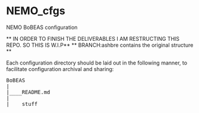 # NEMO_cfgs
NEMO BoBEAS configuration

** IN ORDER TO FINISH THE DELIVERABLES I AM RESTRUCTING THIS REPO. SO THIS IS W.I.P**
** BRANCH:ashbre contains the original structure **

Each configuration directory should be laid out in the following manner, to
facilitate configuration archival and sharing:

<pre>
BoBEAS
|
|____README.md
|
|____stuff
</pre>
